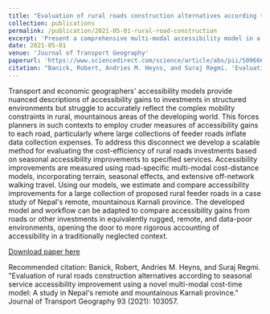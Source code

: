 ```yaml
---
title: "Evaluation of rural roads construction alternatives according to seasonal service accessibility improvement using a novel multi-modal cost-time model: A study in Nepal's remote and mountainous Karnali province"
collection: publications
permalink: /publication/2021-05-01-rural-road-construction
excerpt: 'Present a comprehensive multi-modal accessibility model in a rural, mountainous, developing-world mobility context.'
date: 2021-05-01
venue: 'Journal of Transport Geography'
paperurl: 'https://www.sciencedirect.com/science/article/abs/pii/S0966692321001101'
citation: "Banick, Robert, Andries M. Heyns, and Suraj Regmi. 'Evaluation of rural roads construction alternatives according to seasonal service accessibility improvement using a novel multi-modal cost-time model: A study in Nepal's remote and mountainous Karnali province.' Journal of Transport Geography 93 (2021): 103057."
---
```

Transport and economic geographers' accessibility models provide nuanced descriptions of accessibility gains to investments in structured environments but struggle to accurately reflect the complex mobility constraints in rural, mountainous areas of the developing world. This forces planners in such contexts to employ cruder measures of accessibility gains to each road, particularly where large collections of feeder roads inflate data collection expenses. To address this disconnect we develop a scalable method for evaluating the cost-efficiency of rural roads investments based on seasonal accessibility improvements to specified services. Accessibility improvements are measured using road-specific multi-modal cost-distance models, incorporating terrain, seasonal effects, and extensive off-network walking travel. Using our models, we estimate and compare accessibility improvements for a large collection of proposed rural feeder roads in a case study of Nepal's remote, mountainous Karnali province. The developed model and workflow can be adapted to compare accessibility gains from roads or other investments in equivalently rugged, remote, and data-poor environments, opening the door to more rigorous accounting of accessibility in a traditionally neglected context.

[Download paper here](https://www.sciencedirect.com/science/article/abs/pii/S0966692321001101)

Recommended citation: Banick, Robert, Andries M. Heyns, and Suraj Regmi. "Evaluation of rural roads construction alternatives according to seasonal service accessibility improvement using a novel multi-modal cost-time model: A study in Nepal's remote and mountainous Karnali province." Journal of Transport Geography 93 (2021): 103057.